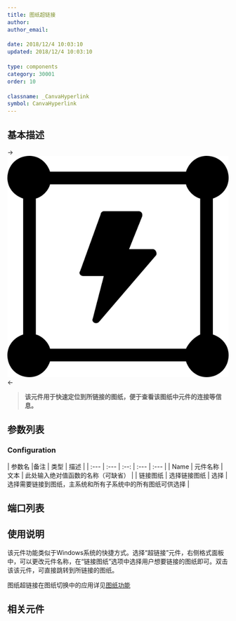 ```yaml
---
title: 图纸超链接
author: 
author_email:

date: 2018/12/4 10:03:10
updated: 2018/12/4 10:03:10

type: components
category: 30001
order: 10

classname: _CanvaHyperlink
symbol: CanvaHyperlink
---
```

## 基本描述
-> ![](comp_CanvaHyperlink/chaolianjie.svg) <-

> **该元件用于快速定位到所链接的图纸，便于查看该图纸中元件的连接等信息。**

## 参数列表
### Configuration
| 参数名 |备注 | 类型 | 描述 |
| :--- | :--- | :--: | :--- | :--- |
| Name |  元件名称 | 文本 | 此处输入绝对值函数的名称（可缺省） |
| 链接图纸 | 选择链接图纸 | 选择 | 选择需要链接到图纸，主系统和所有子系统中的所有图纸可供选择 |


## 端口列表


## 使用说明

该元件功能类似于Windows系统的快捷方式。选择“超链接”元件，右侧格式面板中，可以更改元件名称，在“链接图纸”选项中选择用户想要链接的图纸即可。双击该该元件，可直接跳转到所链接的图纸。

图纸超链接在图纸切换中的应用详见[图纸功能](../features/Canvas.html)

## 相关元件

